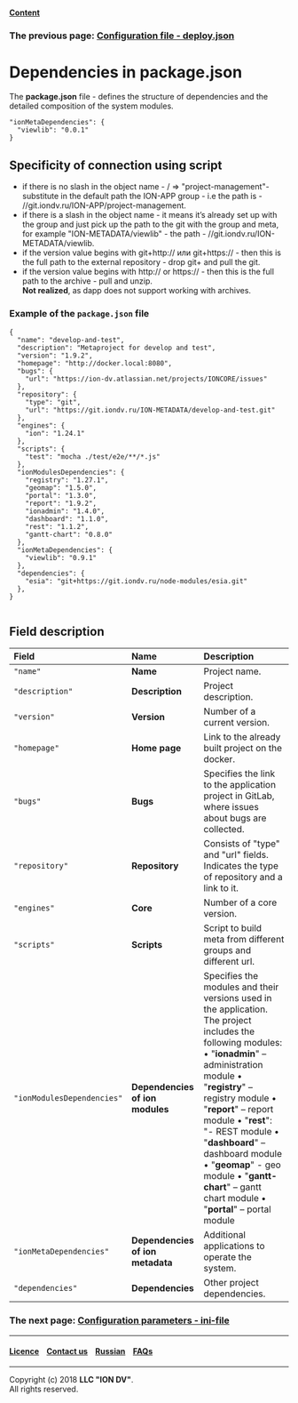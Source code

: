 #### [Content](/docs/en/index.md)

### The previous page: [Configuration file - deploy.json](/docs/en/2_system_description/platform_configuration/deploy.md)

# Dependencies in package.json

The **package.json** file - defines the structure of dependencies and the detailed composition of the system modules.

```
"ionMetaDependencies": { 
  "viewlib": "0.0.1" 
}
```

## Specificity of connection using script

* if there is no slash in the object name - / => "project-management"- substitute in the default path the ION-APP group - i.e the path is - //git.iondv.ru/ION-APP/project-management.
* if there is a slash in the object name - it means it’s already set up with the group and just pick up the path to the git with the group and meta, for example "ION-METADATA/viewlib" - the path - //git.iondv.ru/ION-METADATA/viewlib.
* if the version value begins with git+http:// или git+https:// - then this is the full path to the external repository - drop git+ and pull the git.
* if the version value begins with http:// or https:// - then this is the full path to the archive - pull and unzip.  
**Not realized**, as dapp does not support working with archives.

### Example of the `package.json` file

```
{
  "name": "develop-and-test",
  "description": "Metaproject for develop and test",
  "version": "1.9.2",
  "homepage": "http://docker.local:8080",
  "bugs": {
    "url": "https://ion-dv.atlassian.net/projects/IONCORE/issues"
  },
  "repository": {
    "type": "git",
    "url": "https://git.iondv.ru/ION-METADATA/develop-and-test.git"
  },
  "engines": {
    "ion": "1.24.1"
  },
  "scripts": {
    "test": "mocha ./test/e2e/**/*.js"
  },
  "ionModulesDependencies": {
    "registry": "1.27.1",
    "geomap": "1.5.0",
    "portal": "1.3.0",
    "report": "1.9.2",
    "ionadmin": "1.4.0",
    "dashboard": "1.1.0",
    "rest": "1.1.2",
    "gantt-chart": "0.8.0"
  },
  "ionMetaDependencies": {
    "viewlib": "0.9.1"
  },
  "dependencies": {
    "esia": "git+https://git.iondv.ru/node-modules/esia.git"
  },
}


```
## Field description

| Field            | Name | Description                                                                                                                                                                                                                                                                                  |
|:----------------|:----------------------|:--------------------------------|
| `"name"`       | **Name**      | Project name.  |
| `"description"`| **Description** | Project description. |
| `"version"`    | **Version**   | Number of a current version. |
| `"homepage"`   | **Home page** | Link to the already built project on the docker. |
|    `"bugs"`     |   **Bugs**           | Specifies the link to the application project in GitLab, where issues about bugs are collected.|
| `"repository"` | **Repository**  | Сonsists of "type" and "url" fields. Indicates the type of repository and a link to it.                                                                                                                                                                                                                  |
| `"engines"`    | **Core**     | Number of a core version. |
| `"scripts"`    | **Scripts**  | Script to build meta from different groups and different url.
| `"ionModulesDependencies"`        | **Dependencies of ion modules**               | Specifies the modules and their versions used in the application. The project includes the following modules: •  "**ionadmin**" – administration module •  "**registry**" – registry module •  "**report**" – report module •  "**rest**": "- REST module •  "**dashboard**" – dashboard module •  "**geomap**" - geo module •  "**gantt-chart**" – gantt chart module •  "**portal**" – portal module                                                                                                                                    |
| `"ionMetaDependencies"`       | **Dependencies of ion metadata**        | Additional applications to operate the system.                                                                                                                                                                                                       |                                                                                                                                                                                                                                                                                                                                                                                              
| `"dependencies"`   | **Dependencies**      |  Other project dependencies.


### The next page: [Configuration parameters - ini-file](/docs/en/2_system_description/platform_configuration/ini_files.md)

--------------------------------------------------------------------------  


 #### [Licence](/LICENCE.md) &ensp;  [Contact us](https://iondv.com) &ensp;  [Russian](/docs/ru/2_system_description/platform_configuration/package.md)   &ensp; [FAQs](/faqs.md) 
 
 --------------------------------------------------------------------------  

Copyright (c) 2018 **LLC "ION DV"**.  
All rights reserved. 